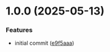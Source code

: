 # 1.0.0 (2025-05-13)


### Features

* initial commit ([e9f5aaa](https://github.com/ron96G/Monutil/commit/e9f5aaa19b5e8093ba8e448f8612e7f68a3e4262))
